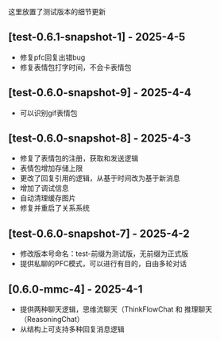 这里放置了测试版本的细节更新

## [test-0.6.1-snapshot-1] - 2025-4-5
- 修复pfc回复出错bug
- 修复表情包打字时间，不会卡表情包

## [test-0.6.0-snapshot-9] - 2025-4-4
- 可以识别gif表情包

## [test-0.6.0-snapshot-8] - 2025-4-3
- 修复了表情包的注册，获取和发送逻辑
- 表情包增加存储上限
- 更改了回复引用的逻辑，从基于时间改为基于新消息
- 增加了调试信息
- 自动清理缓存图片
- 修复并重启了关系系统

## [test-0.6.0-snapshot-7] - 2025-4-2
- 修改版本号命名：test-前缀为测试版，无前缀为正式版
- 提供私聊的PFC模式，可以进行有目的，自由多轮对话

## [0.6.0-mmc-4] - 2025-4-1
- 提供两种聊天逻辑，思维流聊天（ThinkFlowChat 和 推理聊天（ReasoningChat）
- 从结构上可支持多种回复消息逻辑